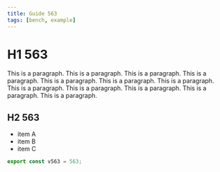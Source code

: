 ```yaml
---
title: Guide 563
tags: [bench, example]
---
```


# H1 563

This is a paragraph. This is a paragraph. This is a paragraph. This is a paragraph. This is a paragraph. This is a paragraph. This is a paragraph. This is a paragraph. This is a paragraph. This is a paragraph. This is a paragraph. This is a paragraph. 

## H2 563

- item A
- item B
- item C

```ts
export const v563 = 563;
```